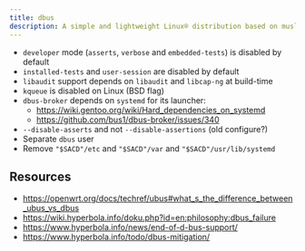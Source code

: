 ```yaml
---
title: dbus
description: A simple and lightweight Linux® distribution based on musl libc and toybox
---
```


- `developer` mode (`asserts`, `verbose` and `embedded-tests`) is disabled by default
- `installed-tests` and `user-session` are disabled by default
- `libaudit` support depends on `libaudit` and `libcap-ng` at build-time
- `kqueue` is disabled on Linux (BSD flag)
- `dbus-broker` depends on `systemd` for its launcher:
  - https://wiki.gentoo.org/wiki/Hard_dependencies_on_systemd
  - https://github.com/bus1/dbus-broker/issues/340
- `--disable-asserts` and not `--disable-assertions` (old configure?)
- Separate `dbus` user
- Remove `"$SACD"/etc` and `"$SACD"/var` and `"$SACD"/usr/lib/systemd`

## Resources
- https://openwrt.org/docs/techref/ubus#what_s_the_difference_between_ubus_vs_dbus
- https://wiki.hyperbola.info/doku.php?id=en:philosophy:dbus_failure
- https://www.hyperbola.info/news/end-of-d-bus-support/
- https://www.hyperbola.info/todo/dbus-mitigation/
